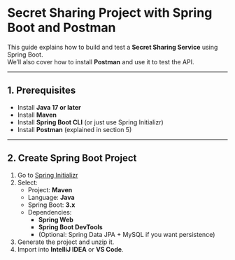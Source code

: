 # Secret Sharing Project with Spring Boot and Postman

This guide explains how to build and test a **Secret Sharing Service** using Spring Boot.  
We’ll also cover how to install **Postman** and use it to test the API.

---

## 1. Prerequisites

- Install **Java 17 or later**
- Install **Maven**
- Install **Spring Boot CLI** (or just use Spring Initializr)
- Install **Postman** (explained in section 5)

---

## 2. Create Spring Boot Project

1. Go to [Spring Initializr](https://start.spring.io/)
2. Select:
   - Project: **Maven**
   - Language: **Java**
   - Spring Boot: **3.x**
   - Dependencies:
     - **Spring Web**
     - **Spring Boot DevTools**
     - (Optional: Spring Data JPA + MySQL if you want persistence)
3. Generate the project and unzip it.
4. Import into **IntelliJ IDEA** or **VS Code**.


